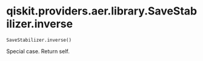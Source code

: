 # qiskit.providers.aer.library.SaveStabilizer.inverse

`SaveStabilizer.inverse()`

Special case. Return self.
